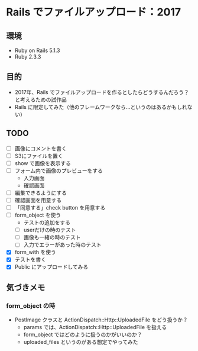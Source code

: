 # Rails でファイルアップロード：2017

## 環境

- Ruby on Rails 5.1.3
- Ruby 2.3.3

## 目的

- 2017年、Rails でファイルアップロードを作るとしたらどうするんだろう？と考えるための試作品
- Rails に限定してみた（他のフレームワークなら...というのはあるかもしれない）

## TODO

- [ ] 画像にコメントを書く
- [ ] S3にファイルを置く
- [ ] show で画像を表示する
- [ ] フォーム内で画像のプレビューをする
  - 入力画面
  - 確認画面
- [ ] 編集できるようにする
- [ ] 確認画面を用意する
- [ ] 「同意する」check button を用意する
- [ ] form_object を使う
  - テストの追加をする
  - [ ] userだけの時のテスト
  - [ ] 画像も一緒の時のテスト
  - [ ] 入力でエラーがあった時のテスト
- [x] form_with を使う
- [x] テストを書く
- [x] Public にアップロードしてみる

## 気づきメモ

### form_object の時

- PostImage クラスと ActionDispatch::Http::UploadedFile をどう扱うか？
  - params では、ActionDispatch::Http::UploadedFile を扱える
  - form_object ではどのように扱うのかがいいのか？
  - uploaded_files というのがある想定でやってみた

